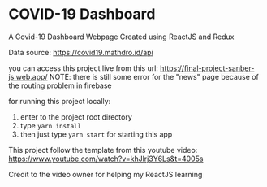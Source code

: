 # COVID-19 Dashboard

A Covid-19 Dashboard Webpage Created using ReactJS and Redux

Data source: https://covid19.mathdro.id/api

you can access this project live from this url:
https://final-project-sanber-js.web.app/
NOTE: there is still some error for the "news" page because of the routing problem in firebase

for running this project locally:
1. enter to the project root directory
2. type `yarn install`
3. then just type `yarn start` for starting this app


This project follow the template from this youtube video:
https://www.youtube.com/watch?v=khJlrj3Y6Ls&t=4005s

Credit to the video owner for helping my ReactJS learning
